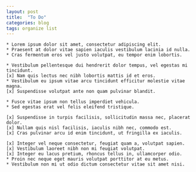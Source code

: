 ```yaml
---
layout: post
title:  "To Do"
categories: blog 
tags: organize list
---
```


    * Lorem ipsum dolor sit amet, consectetur adipiscing elit.
    * Praesent at dolor vitae sapien iaculis vestibulum lacinia id nulla.
    * Cras fermentum eros vel justo volutpat, eu tempor enim lobortis.

    * Vestibulum pellentesque dui hendrerit dolor tempus, vel egestas mi tincidunt.
    [x] Nam quis lectus nec nibh lobortis mattis id et eros.
    * Vestibulum eu ipsum vitae arcu tincidunt efficitur molestie vitae magna.
    [x] Suspendisse volutpat ante non quam pulvinar blandit.

    * Fusce vitae ipsum non tellus imperdiet vehicula.
    * Sed egestas erat vel felis eleifend tristique.

    [x] Suspendisse in turpis facilisis, sollicitudin massa nec, placerat dolor.
    [x] Nullam quis nisl facilisis, iaculis nibh nec, commodo est.
    [x] Cras pulvinar arcu id enim tincidunt, ut fringilla ex iaculis.

    [x] Integer vel neque consectetur, feugiat quam a, volutpat sapien.
    [x] Vestibulum laoreet nibh non mi feugiat volutpat.
    [x] Integer eu lacus pretium, rhoncus tellus in, ullamcorper odio.
    * Proin nec neque eget mauris volutpat porttitor at eu metus.
    * Vestibulum non mi ut odio dictum consectetur vitae sit amet nisi.
